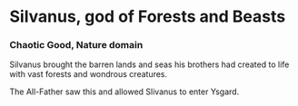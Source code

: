 # Silvanus, god of Forests and Beasts
### Chaotic Good, Nature domain

Silvanus brought the barren lands and seas his brothers had created to life with vast forests and wondrous creatures.

The All-Father saw this and allowed Slivanus to enter Ysgard.
